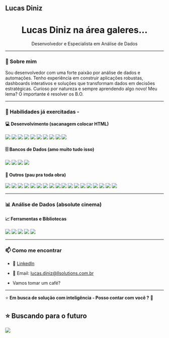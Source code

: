 ## Lucas Diniz

<h1 align="center">Lucas Diniz na área galeres...</h1>
<p align="center">
  Desenvolvedor e Especialista em Análise de Dados
</p>

---

### 🚀 Sobre mim

Sou desenvolvedor com uma forte paixão por análise de dados e automações. Tenho experiência em construir aplicações robustas, dashboards interativos e soluções que transformam dados em decisões estratégicas. Curioso por natureza e sempre aprendendo algo novo! Meu lema? O importante é resolver os B.O.

---

### 🧠 Habilidades já exercitadas -

#### 💻 Desenvolvimento (sacanagem colocar HTML)
<div>
  <img src="https://img.shields.io/badge/HTML5-E34F26?style=flat&logo=html5&logoColor=white" />
  <img src="https://img.shields.io/badge/CSS3-1572B6?style=flat&logo=csswizardry&logoColor=white" />
  <img src="https://img.shields.io/badge/JavaScript-F7DF1E?style=flat&logo=javascript&logoColor=black" />
  <img src="https://img.shields.io/badge/Python-3776AB?style=flat&logo=python&logoColor=white" />
  <img src="https://img.shields.io/badge/Java-%23ED8B00.svg??style=for-the-badge&logo=openjdk&logoColor=white" />
  <img src="https://img.shields.io/badge/PHP-777BB4?style=flat&logo=php&logoColor=white" />
  <img src="https://img.shields.io/badge/Lua-2C2D72?style=flat&logo=lua&logoColor=white" />
  <img src="https://img.shields.io/badge/Visual_Basic-512BD4?style=flat&logo=dotnet&logoColor=white" />
  <img src="https://img.shields.io/badge/C%23-239120?style=flat&logo=sharp&logoColor=white" />
  <img src="https://img.shields.io/badge/VBA-217346?style=flat&logo=dotnet&logoColor=white" />
</div>

#### 🗄️ Bancos de Dados (amo muito tudo isso)
<div>
  <img src="https://img.shields.io/badge/MySQL-4479A1?style=flat&logo=mysql&logoColor=white" />
  <img src="https://img.shields.io/badge/PostgreSQL-4169E1?style=flat&logo=postgresql&logoColor=white" />
  <img src="https://img.shields.io/badge/MongoDB-47A248?style=flat&logo=mongodb&logoColor=white" />
  <img src="https://img.shields.io/badge/Supabase-3ECF8E?style=flat&logo=supabase&logoColor=white" />
</div>

#### 🧰 Outros (pau pra toda obra)
<div>
  <img src="https://img.shields.io/badge/Docker-2496ED?style=flat&logo=docker&logoColor=white" />
  <img src="https://img.shields.io/badge/Nginx-009639?style=flat&logo=nginx&logoColor=white" />
  <img src="https://img.shields.io/badge/Traefik-24A1DB?style=flat&logo=traefikproxy&logoColor=white" />
  <img src="https://img.shields.io/badge/Laravel-FF2D20?style=flat&logo=laravel&logoColor=white" />
  <img src="https://img.shields.io/badge/Selenium-43B02A?style=flat&logo=selenium&logoColor=white" />
  <img src="https://img.shields.io/badge/Django-092E20?style=flat&logo=django&logoColor=white" />
  <img src="https://img.shields.io/badge/Flask-000000?style=flat&logo=flask&logoColor=white" />
  <img src="https://img.shields.io/badge/FastAPI-009688?style=flat&logo=fastapi&logoColor=white" />
  <img src="https://img.shields.io/badge/Ollama-000000?style=flat&logo=ollama&logoColor=white" />
  <img src="https://img.shields.io/badge/Evolution_API-47A248?style=flat" />
  <img src="https://img.shields.io/badge/Next.js-000000?style=flat&logo=nextdotjs&logoColor=white" />
  <img src="https://img.shields.io/badge/NestJS-E0234E?style=flat&logo=nestjs&logoColor=white" />
  <img src="https://img.shields.io/badge/Vue.js-4FC08D?style=flat&logo=vuedotjs&logoColor=white" />
  <img src="https://img.shields.io/badge/React-61DAFB?style=flat&logo=react&logoColor=black" />
  <img src="https://img.shields.io/badge/Solaris-F80000?style=flat&logo=oracle&logoColor=white" />
  <img src="https://img.shields.io/badge/Kong-003459?style=flat&logo=kong&logoColor=white" />
  <img src="https://img.shields.io/badge/Proxmox-E57000?style=flat&logo=proxmox&logoColor=white" />
  <img src="https://img.shields.io/badge/Tailwind_CSS-grey?style=flat&logo=tailwind-css&logoColor=38B2AC" />
</div>

---

### 📊 Análise de Dados (absolute cinema)

#### 📈 Ferramentas e Bibliotecas
<div>
  <img src="https://img.shields.io/badge/Power%20BI-F2C811?style=flat&logo=simpleanalytics&logoColor=black" />
  <img src="https://img.shields.io/badge/Pandas-150458?style=flat&logo=pandas&logoColor=white" />
  <img src="https://img.shields.io/badge/scikit--learn-F7931E?style=flat&logo=scikit-learn&logoColor=black" />
  <img src="https://img.shields.io/badge/Matplotlib-11557c?style=flat&logo=googleanalytics&logoColor=white" />
  <img src="https://img.shields.io/badge/Metabase-509EE3?style=flat&logo=metabase&logoColor=white" />
</div>

---

### 📫 Como me encontrar

- 💼 [LinkedIn](https://www.linkedin.com/in/lucas-rafael-diniz-gomes-a61b0816b)
- 📧 Email: lucas.diniz@llsolutions.com.br

- Vamos tomar um café?

---

⭐ **Em busca de solução com inteligência - Posso contar com você ?** 🚀


## ⭐ Buscando para o futuro
<div>
  <img src="https://img.shields.io/badge/Realizar-B6A272?style=flat&logo=lamborghini&logoColor=black" />
</div>